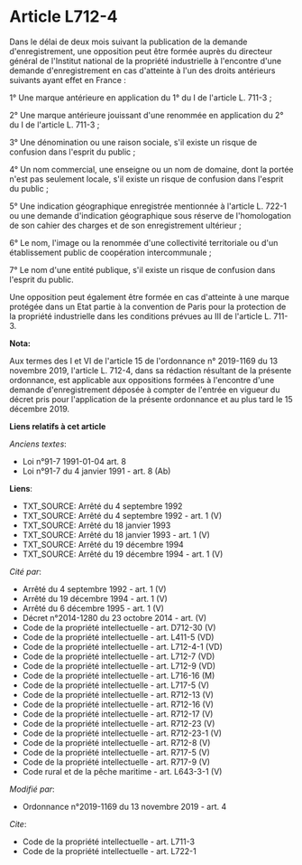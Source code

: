 # Article L712-4

Dans le délai de deux mois suivant la publication de la demande d'enregistrement, une opposition peut être formée auprès du
directeur général de l'Institut national de la propriété industrielle à l'encontre d'une demande d'enregistrement en cas
d'atteinte à l'un des droits antérieurs suivants ayant effet en France : 

1° Une marque antérieure en application du 1° du I de l'article L. 711-3 ; 

2° Une marque antérieure jouissant d'une renommée en application du 2° du I de l'article L. 711-3 ; 

3° Une dénomination ou une raison sociale, s'il existe un risque de confusion dans l'esprit du public ; 

4° Un nom commercial, une enseigne ou un nom de domaine, dont la portée n'est pas seulement locale, s'il existe un risque de
confusion dans l'esprit du public ; 

5° Une indication géographique enregistrée mentionnée à l'article L. 722-1 ou une demande d'indication géographique sous
réserve de l'homologation de son cahier des charges et de son enregistrement ultérieur ; 

6° Le nom, l'image ou la renommée d'une collectivité territoriale ou d'un établissement public de coopération
intercommunale ; 

7° Le nom d'une entité publique, s'il existe un risque de confusion dans l'esprit du public. 

Une opposition peut également être formée en cas d'atteinte à une marque protégée dans un Etat partie à la convention de
Paris pour la protection de la propriété industrielle dans les conditions prévues au III de l'article L. 711-3.

**Nota:**

Aux termes des I et VI de l'article 15 de l'ordonnance n° 2019-1169 du 13 novembre 2019, l'article L. 712-4, dans sa
rédaction résultant de la présente ordonnance, est applicable aux oppositions formées à l'encontre d'une demande
d'enregistrement déposée à compter de l'entrée en vigueur du décret pris pour l'application de la présente ordonnance et au
plus tard le 15 décembre 2019.

**Liens relatifs à cet article**

_Anciens textes_:

  - Loi n°91-7 1991-01-04 art. 8
  - Loi n°91-7 du 4 janvier 1991 - art. 8 (Ab)

**Liens**:

  - TXT_SOURCE: Arrêté du 4 septembre 1992
  - TXT_SOURCE: Arrêté du 4 septembre 1992 - art. 1 (V)
  - TXT_SOURCE: Arrêté du 18 janvier 1993
  - TXT_SOURCE: Arrêté du 18 janvier 1993 - art. 1 (V)
  - TXT_SOURCE: Arrêté du 19 décembre 1994
  - TXT_SOURCE: Arrêté du 19 décembre 1994 - art. 1 (V)

_Cité par_:

  - Arrêté du 4 septembre 1992 - art. 1 (V)
  - Arrêté du 19 décembre 1994 - art. 1 (V)
  - Arrêté du 6 décembre 1995 - art. 1 (V)
  - Décret n°2014-1280 du 23 octobre 2014 - art. (V)
  - Code de la propriété intellectuelle - art. D712-30 (V)
  - Code de la propriété intellectuelle - art. L411-5 (VD)
  - Code de la propriété intellectuelle - art. L712-4-1 (VD)
  - Code de la propriété intellectuelle - art. L712-7 (VD)
  - Code de la propriété intellectuelle - art. L712-9 (VD)
  - Code de la propriété intellectuelle - art. L716-16 (M)
  - Code de la propriété intellectuelle - art. L717-5 (V)
  - Code de la propriété intellectuelle - art. R712-13 (V)
  - Code de la propriété intellectuelle - art. R712-16 (V)
  - Code de la propriété intellectuelle - art. R712-17 (V)
  - Code de la propriété intellectuelle - art. R712-23 (V)
  - Code de la propriété intellectuelle - art. R712-23-1 (V)
  - Code de la propriété intellectuelle - art. R712-8 (V)
  - Code de la propriété intellectuelle - art. R717-5 (V)
  - Code de la propriété intellectuelle - art. R717-9 (V)
  - Code rural et de la pêche maritime - art. L643-3-1 (V)

_Modifié par_:

  - Ordonnance n°2019-1169 du 13 novembre 2019 - art. 4

_Cite_:

  - Code de la propriété intellectuelle - art. L711-3
  - Code de la propriété intellectuelle - art. L722-1
